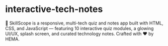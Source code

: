 # interactive-tech-notes
🚀 SkillScope is a responsive, multi-tech quiz and notes app built with HTML, CSS, and JavaScript — featuring 10 interactive quiz modules, a glowing UI/UX, splash screen, and curated technology notes. Crafted with ❤️ by HEMA.
